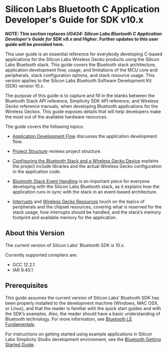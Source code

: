 # Silicon Labs Bluetooth C Application Developer's Guide for SDK v10.x

**NOTE: This section replaces *UG434: Silicon Labs Bluetooth C Application Developer's Guide for SDK v9.x and Higher*. Further updates to this user guide will be provided here.**

This user guide is an essential reference for everybody developing C-based applications for the Silicon Labs Wireless Gecko products using the Silicon Labs Bluetooth stack. This guide covers the Bluetooth stack architecture, application development flow, usage, and limitations of the MCU core and peripherals, stack configuration options, and stack resource usage. This version applies to the Silicon Labs Bluetooth Software Development Kit (SDK) version 10.x.

The purpose of this guide is to capture and fill in the blanks between the Bluetooth Stack API reference, Simplicity SDK API reference, and Wireless Gecko reference manuals, when developing Bluetooth applications for the Wireless Geckos. This guide exposes details that will help developers make the most out of the available hardware resources.

The guide covers the following topics:

- [Application Development Flow](./02-application-development-flow) discusses the application development flow.

- [Project Structure](./03-project-structure) reviews project structure.

- [Configuring the Bluetooth Stack and a Wireless Gecko Device](./04-configuring-bluetooth-stack-and-wireless-gecko-device) explains the project include libraries and the actual Wireless Gecko configuration in the application code.

- [Bluetooth Stack Event Handling](./05-bluetooth-stack-event-handling) is an important piece for everyone developing with the Silicon Labs Bluetooth stack, as it explains how the application runs in sync with the stack in an event-based architecture.

- [Interrupts](./06-interrupts) and [Wireless Gecko Resources](./07-wireless-gecko-resources) touch on the topics of peripherals and the chipset resources, covering what is reserved for the stack usage, how interrupts should be handled, and the stack’s memory footprint and available memory for the application.

## About this Version

The current version of Silicon Labs' Bluetooth SDK is 10.x.

Currently supported compilers are:

- GCC 12.2.1
- IAR 9.40.1

## Prerequisites

This guide assumes the current version of Silicon Labs’ Bluetooth SDK has been properly installed to the development machine (Windows, MAC OSX, or Linux), and that the reader is familiar with the quick start guides and with the SDK’s examples. Also, the reader should have a basic understanding of Bluetooth technology. For more information, see [Bluetooth LE Fundamentals](/bluetooth/{build-docspace-version}/bluetooth-le-fundamentals).

For instructions on getting started using example applications in Silicon Labs Simplicity Studio development environment, see the [Bluetooth Getting Started Guide](/bluetooth/{build-docspace-version}/bluetooth-getting-started-overview).
